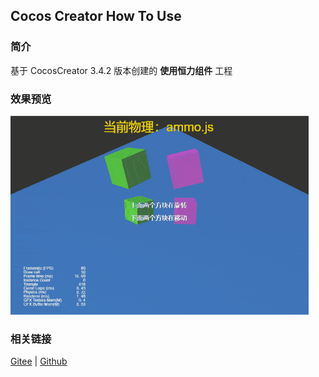 ## Cocos Creator How To Use

### 简介

基于 CocosCreator 3.4.2 版本创建的 **使用恒力组件** 工程

### 效果预览
![image](../../gif/202203/2022030435.gif)

### 相关链接
[Gitee](https://gitee.com/mirrors_cocos-creator/example-3d/blob/master/physics-3d/assets/cases/scenes) | [Github](https://github.com/cocos-creator/example-3d/blob/master/physics-3d/assets/cases/scenes)